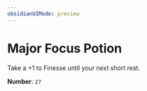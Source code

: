```yaml
---
obsidianUIMode: preview
---
```

# Major Focus Potion

Take a +1 to Finesse until your next short rest.

**Number**: `27`

